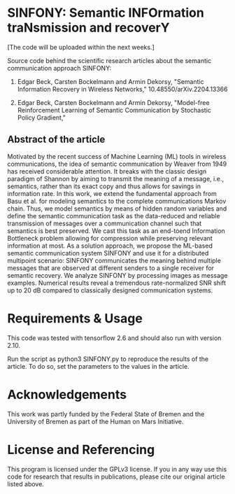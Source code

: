 # SINFONY: Semantic INFOrmation traNsmission and recoverY

[The code will be uploaded within the next weeks.]

Source code behind the scientific research articles about the semantic communication approach SINFONY:

1. Edgar Beck, Carsten Bockelmann and Armin Dekorsy, "Semantic Information Recovery in Wireless Networks," 10.48550/arXiv.2204.13366

2. Edgar Beck, Carsten Bockelmann and Armin Dekorsy, "Model-free Reinforcement Learning of Semantic Communication by Stochastic Policy Gradient,"

## Abstract of the article

Motivated by the recent success of Machine Learning (ML) tools in wireless communications, the idea of semantic communication by Weaver from 1949 has received considerable attention. It breaks with the classic design paradigm of Shannon by aiming to transmit the meaning of a message, i.e., semantics, rather than its exact copy and thus allows for savings in information rate. In this work, we extend the fundamental approach from Basu et al. for modeling semantics to the complete communications Markov chain. Thus, we model semantics by means of hidden random variables and define the semantic communication task as the data-reduced and reliable transmission of messages over a communication channel such that semantics is best preserved. We cast this task as an end-toend Information Bottleneck problem allowing for compression while preserving relevant information at most. As a solution approach, we propose the ML-based semantic communication system SINFONY and use it for a distributed multipoint scenario: SINFONY communicates the meaning behind multiple messages that are observed at different senders to a single receiver for semantic recovery. We analyze SINFONY by processing images as message examples. Numerical results reveal a tremendous rate-normalized SNR shift up to 20 dB compared to classically designed communication systems.


# Requirements & Usage

This code was tested with tensorflow 2.6 and should also run with version 2.10. 

Run the script as python3 SINFONY.py to reproduce the results of the article. To do so, set the parameters to the values in the article.

# Acknowledgements

This work was partly funded by the Federal State of Bremen and the University of Bremen as part of the Human on Mars Initiative.

# License and Referencing

This program is licensed under the GPLv3 license. If you in any way use this code for research that results in publications, please cite our original article listed above.
